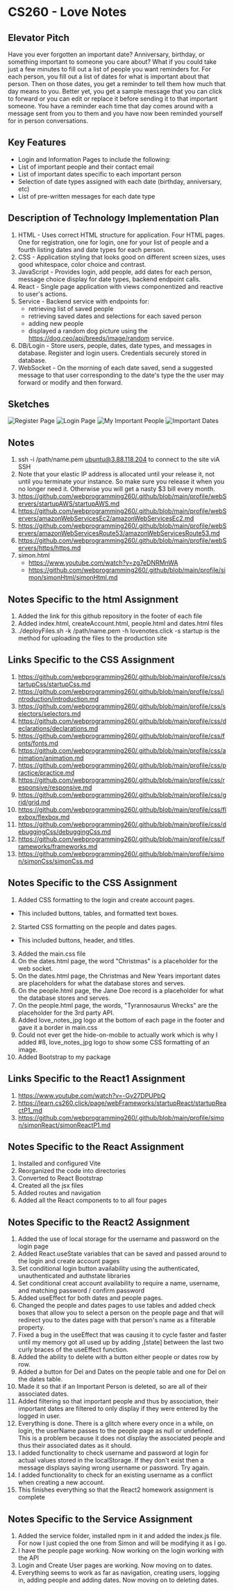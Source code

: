 # CS260 - Love Notes

## Elevator Pitch
Have you ever forgotten an important date?  Anniversary, birthday, or something important to someone you care about?  What if you could take just a few minutes to fill out a list of people you want reminders for.  For each person, you fill out a list of dates for what is important about that person.  Then on those dates, you get a reminder to tell them how much that day means to you.  Better yet, you get a sample message that you can click to forward or you can edit or replace it before sending it to that important someone.  You have a reminder each time that day comes around with a message sent from you to them and you have now been reminded yourself for in person conversations.  

## Key Features
- Login and Information Pages to include the following:
- List of important people and their contact email
- List of important dates specific to each important person
- Selection of date types assigned with each date (birthday, anniversary, etc)
- List of pre-written messages for each date type

## Description of Technology Implementation Plan
1. HTML - Uses correct HTML structure for application. Four HTML pages. One for registration, one for login, one for your list of people and a fourth listing dates and date types for each person.
2. CSS - Application styling that looks good on different screen sizes, uses good whitespace, color choice and contrast.
3. JavaScript - Provides login, add people, add dates for each person, message choice display for date types, backend endpoint calls.
4. React - Single page application with views componentized and reactive to user's actions.
5. Service - Backend service with endpoints for:
   - retrieving list of saved people
   - retrieving saved dates and selections for each saved person
   - adding new people
   - displayed a random dog picture using the https://dog.ceo/api/breeds/image/random service.
6. DB/Login - Store users, people, dates, date types, and messages in database. Register and login users. Credentials securely stored in database.
7. WebSocket - On the morning of each date saved, send a suggested message to that user corresponding to the date's type the the user may forward or modify and then forward.

## Sketches
![Register Page](https://github.com/user-attachments/assets/ed902552-b87a-44da-8117-6d6a684b0bca)
![Login Page](https://github.com/user-attachments/assets/71590970-1379-4200-b0d6-fd3648a6f7a7)
![My Important People](https://github.com/user-attachments/assets/875a3425-48bc-481e-b8fc-44ee7beea450)
![Important Dates](https://github.com/user-attachments/assets/00864846-06a6-4841-8e1d-a169cd14ac60)

## Notes
1. ssh -i /path/name.pem ubuntu@3.88.118.204 to connect to the site viA SSH
2. Note that your elastic IP address is allocated until your release it, not until you terminate your instance. So make sure you release it when you no longer need it. Otherwise you will get a nasty $3 bill every month.
3. https://github.com/webprogramming260/.github/blob/main/profile/webServers/startupAWS/startupAWS.md
4. https://github.com/webprogramming260/.github/blob/main/profile/webServers/amazonWebServicesEc2/amazonWebServicesEc2.md
5. https://github.com/webprogramming260/.github/blob/main/profile/webServers/amazonWebServicesRoute53/amazonWebServicesRoute53.md
6. https://github.com/webprogramming260/.github/blob/main/profile/webServers/https/https.md
7. simon.html
   - https://www.youtube.com/watch?v=zg7eDNRMnWA
   - https://github.com/webprogramming260/.github/blob/main/profile/simon/simonHtml/simonHtml.md

## Notes Specific to the html Assignment
1. Added the link for this github repository in the footer of each file
2. Added index.html, createAccount.html, people.html and dates.html files
3. ./deployFiles.sh -k /path/name.pem -h lovenotes.click -s startup is the method for uploading the files to the production site

## Links Specific to the CSS Assignment
1. https://github.com/webprogramming260/.github/blob/main/profile/css/startupCss/startupCss.md
2. https://github.com/webprogramming260/.github/blob/main/profile/css/introduction/introduction.md
3. https://github.com/webprogramming260/.github/blob/main/profile/css/selectors/selectors.md
4. https://github.com/webprogramming260/.github/blob/main/profile/css/declarations/declarations.md
5. https://github.com/webprogramming260/.github/blob/main/profile/css/fonts/fonts.md
6. https://github.com/webprogramming260/.github/blob/main/profile/css/animation/animation.md
7. https://github.com/webprogramming260/.github/blob/main/profile/css/practice/practice.md
8. https://github.com/webprogramming260/.github/blob/main/profile/css/responsive/responsive.md
9. https://github.com/webprogramming260/.github/blob/main/profile/css/grid/grid.md
10. https://github.com/webprogramming260/.github/blob/main/profile/css/flexbox/flexbox.md
11. https://github.com/webprogramming260/.github/blob/main/profile/css/debuggingCss/debuggingCss.md
12. https://github.com/webprogramming260/.github/blob/main/profile/css/frameworks/frameworks.md
13. https://github.com/webprogramming260/.github/blob/main/profile/simon/simonCss/simonCss.md

## Notes Specific to the CSS Assignment
1. Added CSS formatting to the login and create account pages.
  - This included buttons, tables, and formatted text boxes.
2. Started CSS formatting on the people and dates pages.
  - This included buttons, header, and titles.
3. Added the main.css file
4. On the dates.html page, the word "Christmas" is a placeholder for the web socket.
5. On the dates.html page, the Christmas and New Years important dates are placeholders for what the database stores and serves.
6. On the people.html page, the Jane Doe record is a placeholder for what the database stores and serves.
7. On the people.html page, the words, "Tyrannosaurus Wrecks" are the placeholder for the 3rd party API.
8. Added love_notes_jpg logo at the bottom of each page in the footer and gave it a border in main.css
9. Could not ever get the hide-on-mobile to actually work which is why I added #8, love_notes_jpg logo to show some CSS formatting of an image.
10. Added Bootstrap to my package

## Links Specific to the React1 Assignment
1. https://www.youtube.com/watch?v=-Gv27DPUPbQ
2. https://learn.cs260.click/page/webFrameworks/startupReact/startupReactP1_md
3. https://github.com/webprogramming260/.github/blob/main/profile/simon/simonReact/simonReactP1.md

## Notes Specific to the React Assignment
1. Installed and configured Vite
2. Reorganized the code into directories
3. Converted to React Bootstrap
4. Created all the jsx files
5. Added routes and navigation
6. Added all the React components to to all four pages

## Notes Specific to the React2 Assignment
1. Added the use of local storage for the username and password on the login page
2. Added React.useState variables that can be saved and passed around to the login and create account pages
3. Set conditional login button availability using the authenticated, unauthenticated and authstate libraries
4. Set conditional creat account availability to require a name, username, and matching password / confirm password
5. Added useEffect for both dates and people pages.
6. Changed the people and dates pages to use tables and added check boxes that allow you to select a person on the people page and that will redirect you to the dates page with that person's name as a filterable property.
7. Fixed a bug in the useEffect that was causing it to cycle faster and faster until my memory got all used up by adding ,[state] between the last two curly braces of the useEffect function.
8. Added the ability to delete with a button either people or dates row by row.
9. Added a button for Del and Dates on the people table and one for Del on the dates table.
10. Made it so that if an Important Person is deleted, so are all of their associated dates.
11. Added filtering so that important people and thus by association, their important dates are filtered to only display if they were entered by the logged in user.
12.  Everything is done.  There is a glitch where every once in a while, on login, the userName passes to the people page as null or undefined.  This is a problem because it does not display the associated people and thus their associated dates as it should.
13. I added functionality to check username and password at login for actual values stored in the localStorage.  If they don't exist then a message displays saying wrong username or password.  Try again.
14. I added functionality to check for an existing username as a conflict when creating a new account.
15. This finishes everything so that the React2 homework assignment is complete


## Notes Specific to the Service Assignment
1. Added the service folder, installed npm in it and added the index.js file.  For now I just copied the one from Simon and will be modifying it as I go.
2. I have the people page working.  Now working on the login working with the API
3. Login and Create User pages are working.  Now moving on to dates.
4. Everything seems to work as far as navigation, creating users, logging in, adding people and adding dates. Now moving on to deleting dates.
